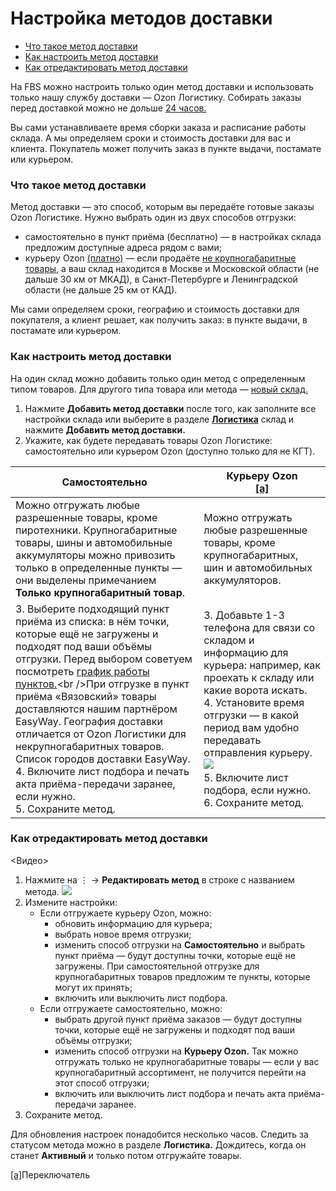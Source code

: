 # Настройка методов доставки
- [Что такое метод доставки](#что-такое-метод-доставки)
- [Как настроить метод доставки](#как-настроить-метод-доставки)
- [Как отредактировать метод доставки](#как-отредактировать-метод-доставки)
 
На FBS можно настроить только один метод доставки и использовать только нашу службу доставки — Ozon Логистику. Собирать заказы перед доставкой можно не дольше [24 часов.](https://seller-edu.ozon.ru/docs/fbs/vremya-sborki.html)
 
Вы сами устанавливаете время сборки заказа и расписание работы склада. А мы определяем сроки и стоимость доставки для вас и клиента. Покупатель может получить заказ в пункте выдачи, постамате или курьером.
 
### Что такое метод доставки
Метод доставки — это способ, которым вы передаёте готовые заказы Ozon Логистике. Нужно выбрать один из двух способов отгрузки:
- самостоятельно в пункт приёма (бесплатно) — в настройках склада предложим доступные адреса рядом с вами;
- курьеру Ozon [(платно)](https://seller-edu.ozon.ru/docs/prices/fees/komissii-tarify-2021.html#%D0%BF%D1%80%D0%BE%D1%87%D0%B8%D0%B5-%D1%83%D1%81%D0%BB%D1%83%D0%B3%D0%B8-ozon) — если продаёте [не крупногабаритные товары](https://seller-edu.ozon.ru/docs/fbs/ozon-logistika/tipy-tovarov.html.), а ваш склад находится в Москве и Московской области (не дальше 30 км от МКАД), в Санкт-Петербурге и Ленинградской области (не дальше 25 км от КАД).
 
 
Мы сами определяем сроки, географию и стоимость доставки для покупателя, а клиент решает, как получить заказ: в пункте выдачи, в постамате или курьером.
 
### Как настроить метод доставки
 
<span>На один склад можно добавить только один метод с определенным типом товаров. Для другого типа товара или метода — [новый склад.](https://docs.google.com/document/d/1jNk2qht7o4CjdA4W2GBiJ1wo9AAyfqNV82KFGKyZ_zQ/edit?usp=sharing)</span>
 
   1. Нажмите **Добавить метод доставки** после того, как заполните все настройки склада или выберите в разделе [**Логистика**](https://seller.ozon.ru/warehouse.) склад и нажмите **Добавить метод доставки.**
   2. Укажите, как будете передавать товары Ozon Логистике: самостоятельно или курьером Ozon (доступно только для не КГТ).
 
<span>Самостоятельно</span> | <span>Курьеру Ozon</span><br /><a id="a">[[a]](#list)</a>
-------------  | -------------
<span>Можно отгружать любые разрешенные товары, кроме пиротехники. Крупногабаритные товары, шины и автомобильные аккумуляторы можно привозить только в определенные пункты — они выделены примечанием **Только крупногабаритный товар**.</span> | <span>Можно отгружать любые разрешенные товары, кроме крупногабаритных, шин и автомобильных аккумуляторов.</span>
| 3. Выберите подходящий пункт приёма из списка: в нём точки, которые ещё не загружены и подходят под ваши объёмы отгрузки. Перед выбором советуем посмотреть [график работы пунктов.](https://seller-edu.ozon.ru/docs/fbs/ozon-logistika/.)<br /><span>При отгрузке в пункт приёма «Вязовский» товары доставляются нашим партнёром EasyWay. География доставки отличается от Ozon Логистики для некрупногабаритных товаров. Список городов доставки EasyWay.</span> <span><br />4. Включите лист подбора и печать акта приёма-передачи заранее, если нужно. </span><br /> 5. Сохраните метод. | <span>3. Добавьте 1-3 телефона для связи со складом и информацию для курьера: например, как проехать к складу или какие ворота искать. <br /> </span>4. Установите время отгрузки — в какой период вам удобно передавать отправления курьеру. ![](https://lh5.googleusercontent.com/BAHSowev-IzBB7dx7h-hDjJuJm5dl8eagzAzW4yhOrA32CH7VL-XlNRYGvKH9abS4S15a7KGdcVIPkAdrdy_hqOU3ovvlGzbJYNp2eCOxqEfZYEyOnrIU6JK3fx1WhsTxw=s800) <span> <br />5. Включите лист подбора, если нужно.</span> <br /><span>6. Сохраните метод.</span>
 
### Как отредактировать метод доставки
&lt;Видео&gt;
1. Нажмите на ⋮ → **Редактировать метод** в строке с названием метода. ![](https://lh4.googleusercontent.com/wKdGcmfVHfGoUfqHYNp7hMUljjVClyfD4xi7YiOXAbiILyzHbkCIGdLwKAj8YjKq-GxoNnBOlbivrPNRxFGn0eVj8jPCldhfZORP6jE_4-Sv8rdn7ylu-i1asVHjyncnBg=s800)
2. Измените настройки:
    - Если отгружаете курьеру Ozon, можно:
        - обновить информацию для курьера;
        - выбрать новое время отгрузки;
        - изменить способ отгрузки на **Самостоятельно** и выбрать пункт приёма — будут доступны точки, которые ещё не загружены. При самостоятельной отгрузке для крупногабаритных товаров предложим те пункты, которые могут их принять;
        - включить или выключить лист подбора.
    - Если отгружаете самостоятельно, можно:
        - выбрать другой пункт приёма заказов — будут доступны точки, которые ещё не загружены и подходят под ваши объёмы отгрузки;
        - изменить способ отгрузки на **Курьеру Ozon.** Так можно отгружать только не крупногабаритные товары — если у вас крупногабаритный ассортимент, не получится перейти на этот способ отгрузки;
        - включить или выключить лист подбора и печать акта приёма-передачи заранее.
3. Сохраните метод.
 
Для обновления настроек понадобится несколько часов. Следить за статусом метода можно в разделе **Логистика.** Дождитесь, когда он станет **Активный** и только потом отгружайте товары.

<a id="list">[[a]](#a)</a>Переключатель
